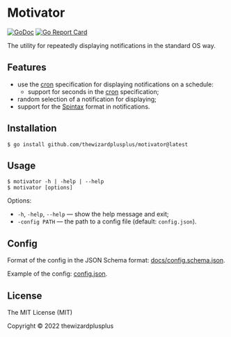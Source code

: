 # Motivator

[![GoDoc](https://godoc.org/github.com/thewizardplusplus/motivator?status.svg)](https://godoc.org/github.com/thewizardplusplus/motivator)
[![Go Report Card](https://goreportcard.com/badge/github.com/thewizardplusplus/motivator)](https://goreportcard.com/report/github.com/thewizardplusplus/motivator)

The utility for repeatedly displaying notifications in the standard OS way.

## Features

- use the [cron](https://en.wikipedia.org/wiki/Cron) specification for displaying notifications on a schedule:
  - support for seconds in the [cron](https://en.wikipedia.org/wiki/Cron) specification;
- random selection of a notification for displaying;
- support for the [Spintax](https://postmaker.io/blog/spintax-guide/) format in notifications.

## Installation

```
$ go install github.com/thewizardplusplus/motivator@latest
```

## Usage

```
$ motivator -h | -help | --help
$ motivator [options]
```

Options:

- `-h`, `-help`, `--help` &mdash; show the help message and exit;
- `-config PATH` &mdash; the path to a config file (default: `config.json`).

## Config

Format of the config in the JSON Schema format: [docs/config.schema.json](docs/config.schema.json).

Example of the config: [config.json](config.json).

## License

The MIT License (MIT)

Copyright &copy; 2022 thewizardplusplus

